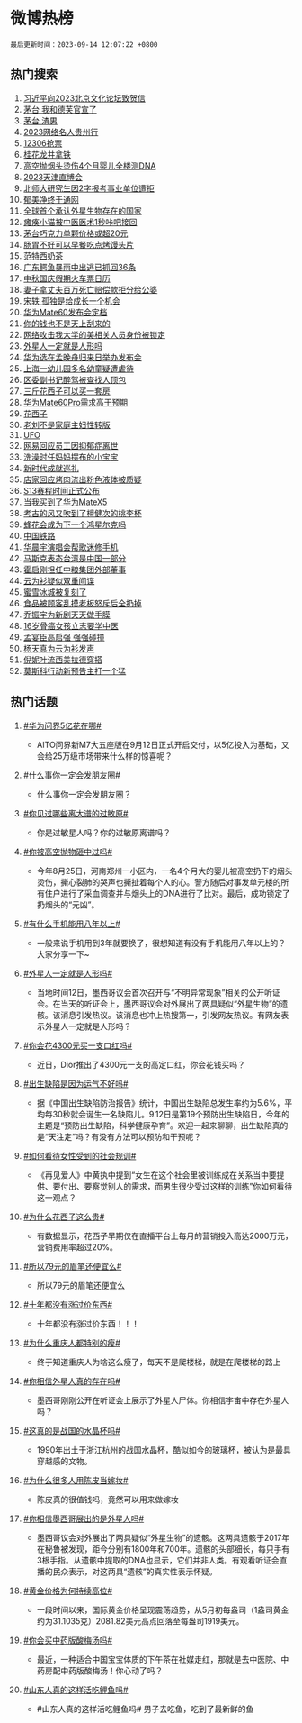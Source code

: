 # 微博热榜

`最后更新时间：2023-09-14 12:07:22 +0800`

## 热门搜索

1. [习近平向2023北京文化论坛致贺信](https://m.weibo.cn/search?containerid=100103type%3D1%26t%3D10%26q%3D%23%E4%B9%A0%E8%BF%91%E5%B9%B3%E5%90%912023%E5%8C%97%E4%BA%AC%E6%96%87%E5%8C%96%E8%AE%BA%E5%9D%9B%E8%87%B4%E8%B4%BA%E4%BF%A1%23&stream_entry_id=51&isnewpage=1&extparam=seat%3D1%26pos%3D0%26filter_type%3Drealtimehot%26dgr%3D0%26c_type%3D51%26stream_entry_id%3D51%26cate%3D10103%26display_time%3D1694664440%26pre_seqid%3D169466444090003265937)
1. [茅台 我和德芙官宣了](https://m.weibo.cn/search?containerid=100103type%3D1%26t%3D10%26q%3D%E8%8C%85%E5%8F%B0+%E6%88%91%E5%92%8C%E5%BE%B7%E8%8A%99%E5%AE%98%E5%AE%A3%E4%BA%86&stream_entry_id=31&isnewpage=1&extparam=seat%3D1%26flag%3D4%26filter_type%3Drealtimehot%26lcate%3D5001%26realpos%3D1%26stream_entry_id%3D31%26q%3D%25E8%258C%2585%25E5%258F%25B0%2520%25E6%2588%2591%25E5%2592%258C%25E5%25BE%25B7%25E8%258A%2599%25E5%25AE%2598%25E5%25AE%25A3%25E4%25BA%2586%26dgr%3D0%26c_type%3D31%26pos%3D0%26band_rank%3D1%26cate%3D5001%26display_time%3D1694664440%26pre_seqid%3D169466444090003265937)
1. [茅台 渣男](https://m.weibo.cn/search?containerid=100103type%3D1%26t%3D10%26q%3D%E8%8C%85%E5%8F%B0+%E6%B8%A3%E7%94%B7&stream_entry_id=31&isnewpage=1&extparam=seat%3D1%26flag%3D1%26filter_type%3Drealtimehot%26lcate%3D5001%26realpos%3D2%26stream_entry_id%3D31%26q%3D%25E8%258C%2585%25E5%258F%25B0%2520%25E6%25B8%25A3%25E7%2594%25B7%26dgr%3D0%26c_type%3D31%26pos%3D1%26band_rank%3D2%26cate%3D5001%26display_time%3D1694664440%26pre_seqid%3D169466444090003265937)
1. [2023网络名人贵州行](https://m.weibo.cn/search?containerid=100103type%3D1%26t%3D10%26q%3D%232023%E7%BD%91%E7%BB%9C%E5%90%8D%E4%BA%BA%E8%B4%B5%E5%B7%9E%E8%A1%8C%23&stream_entry_id=31&isnewpage=1&extparam=seat%3D1%26flag%3D1%26filter_type%3Drealtimehot%26lcate%3D5001%26realpos%3D3%26stream_entry_id%3D31%26q%3D%25232023%25E7%25BD%2591%25E7%25BB%259C%25E5%2590%258D%25E4%25BA%25BA%25E8%25B4%25B5%25E5%25B7%259E%25E8%25A1%258C%2523%26dgr%3D0%26c_type%3D31%26pos%3D2%26band_rank%3D3%26cate%3D5001%26display_time%3D1694664440%26pre_seqid%3D169466444090003265937)
1. [12306抢票](https://m.weibo.cn/search?containerid=100103type%3D1%26t%3D10%26q%3D%2312306%E6%8A%A2%E7%A5%A8%23&stream_entry_id=31&isnewpage=1&extparam=seat%3D1%26flag%3D2%26filter_type%3Drealtimehot%26lcate%3D5001%26realpos%3D4%26stream_entry_id%3D31%26q%3D%252312306%25E6%258A%25A2%25E7%25A5%25A8%2523%26dgr%3D0%26c_type%3D31%26pos%3D3%26band_rank%3D4%26cate%3D5001%26display_time%3D1694664440%26pre_seqid%3D169466444090003265937)
1. [桂花龙井拿铁](https://m.weibo.cn/search?containerid=100103type%3D1%26t%3D10%26q%3D%E6%A1%82%E8%8A%B1%E9%BE%99%E4%BA%95%E6%8B%BF%E9%93%81&stream_entry_id=31&isnewpage=1&extparam=seat%3D1%26flag%3D1%26filter_type%3Drealtimehot%26lcate%3D5001%26realpos%3D5%26stream_entry_id%3D31%26q%3D%25E6%25A1%2582%25E8%258A%25B1%25E9%25BE%2599%25E4%25BA%2595%25E6%258B%25BF%25E9%2593%2581%26dgr%3D0%26c_type%3D31%26pos%3D4%26band_rank%3D5%26cate%3D5001%26display_time%3D1694664440%26pre_seqid%3D169466444090003265937)
1. [高空抛烟头烫伤4个月婴儿全楼测DNA](https://m.weibo.cn/search?containerid=100103type%3D1%26t%3D10%26q%3D%23%E9%AB%98%E7%A9%BA%E6%8A%9B%E7%83%9F%E5%A4%B4%E7%83%AB%E4%BC%A44%E4%B8%AA%E6%9C%88%E5%A9%B4%E5%84%BF%E5%85%A8%E6%A5%BC%E6%B5%8BDNA%23&stream_entry_id=31&isnewpage=1&extparam=seat%3D1%26flag%3D2%26filter_type%3Drealtimehot%26lcate%3D5001%26realpos%3D6%26stream_entry_id%3D31%26q%3D%2523%25E9%25AB%2598%25E7%25A9%25BA%25E6%258A%259B%25E7%2583%259F%25E5%25A4%25B4%25E7%2583%25AB%25E4%25BC%25A44%25E4%25B8%25AA%25E6%259C%2588%25E5%25A9%25B4%25E5%2584%25BF%25E5%2585%25A8%25E6%25A5%25BC%25E6%25B5%258BDNA%2523%26dgr%3D0%26c_type%3D31%26pos%3D5%26band_rank%3D6%26cate%3D5001%26display_time%3D1694664440%26pre_seqid%3D169466444090003265937)
1. [2023天津直博会](https://m.weibo.cn/search?containerid=100103type%3D1%26t%3D10%26q%3D%232023%E5%A4%A9%E6%B4%A5%E7%9B%B4%E5%8D%9A%E4%BC%9A%23&stream_entry_id=31&isnewpage=1&extparam=seat%3D1%26pos%3D6%26filter_type%3Drealtimehot%26is_ad_pos%3D1%26lcate%3D5001%26stream_entry_id%3D31%26q%3D%25232023%25E5%25A4%25A9%25E6%25B4%25A5%25E7%259B%25B4%25E5%258D%259A%25E4%25BC%259A%2523%26dgr%3D0%26c_type%3D31%26adid%3D203341%26band_rank%3D7%26cate%3D5001%26display_time%3D1694664440%26pre_seqid%3D169466444090003265937)
1. [北师大研究生因2字报考事业单位遭拒](https://m.weibo.cn/search?containerid=100103type%3D1%26t%3D10%26q%3D%23%E5%8C%97%E5%B8%88%E5%A4%A7%E7%A0%94%E7%A9%B6%E7%94%9F%E5%9B%A02%E5%AD%97%E6%8A%A5%E8%80%83%E4%BA%8B%E4%B8%9A%E5%8D%95%E4%BD%8D%E9%81%AD%E6%8B%92%23&stream_entry_id=31&isnewpage=1&extparam=seat%3D1%26flag%3D2%26filter_type%3Drealtimehot%26lcate%3D5001%26realpos%3D7%26stream_entry_id%3D31%26q%3D%2523%25E5%258C%2597%25E5%25B8%2588%25E5%25A4%25A7%25E7%25A0%2594%25E7%25A9%25B6%25E7%2594%259F%25E5%259B%25A02%25E5%25AD%2597%25E6%258A%25A5%25E8%2580%2583%25E4%25BA%258B%25E4%25B8%259A%25E5%258D%2595%25E4%25BD%258D%25E9%2581%25AD%25E6%258B%2592%2523%26dgr%3D0%26c_type%3D31%26pos%3D7%26band_rank%3D7%26cate%3D5001%26display_time%3D1694664440%26pre_seqid%3D169466444090003265937)
1. [郁美净终于通网](https://m.weibo.cn/search?containerid=100103type%3D1%26t%3D10%26q%3D%E9%83%81%E7%BE%8E%E5%87%80%E7%BB%88%E4%BA%8E%E9%80%9A%E7%BD%91&stream_entry_id=31&isnewpage=1&extparam=seat%3D1%26flag%3D2%26filter_type%3Drealtimehot%26lcate%3D5001%26realpos%3D8%26stream_entry_id%3D31%26q%3D%25E9%2583%2581%25E7%25BE%258E%25E5%2587%2580%25E7%25BB%2588%25E4%25BA%258E%25E9%2580%259A%25E7%25BD%2591%26dgr%3D0%26c_type%3D31%26pos%3D8%26band_rank%3D8%26cate%3D5001%26display_time%3D1694664440%26pre_seqid%3D169466444090003265937)
1. [全球首个承认外星生物存在的国家](https://m.weibo.cn/search?containerid=100103type%3D1%26t%3D10%26q%3D%23%E5%85%A8%E7%90%83%E9%A6%96%E4%B8%AA%E6%89%BF%E8%AE%A4%E5%A4%96%E6%98%9F%E7%94%9F%E7%89%A9%E5%AD%98%E5%9C%A8%E7%9A%84%E5%9B%BD%E5%AE%B6%23&stream_entry_id=31&isnewpage=1&extparam=seat%3D1%26flag%3D16%26filter_type%3Drealtimehot%26lcate%3D5001%26realpos%3D9%26stream_entry_id%3D31%26q%3D%2523%25E5%2585%25A8%25E7%2590%2583%25E9%25A6%2596%25E4%25B8%25AA%25E6%2589%25BF%25E8%25AE%25A4%25E5%25A4%2596%25E6%2598%259F%25E7%2594%259F%25E7%2589%25A9%25E5%25AD%2598%25E5%259C%25A8%25E7%259A%2584%25E5%259B%25BD%25E5%25AE%25B6%2523%26dgr%3D0%26c_type%3D31%26pos%3D9%26band_rank%3D9%26cate%3D5001%26display_time%3D1694664440%26pre_seqid%3D169466444090003265937)
1. [瘫痪小猫被中医医术1秒咔吧接回](https://m.weibo.cn/search?containerid=100103type%3D1%26t%3D10%26q%3D%23%E7%98%AB%E7%97%AA%E5%B0%8F%E7%8C%AB%E8%A2%AB%E4%B8%AD%E5%8C%BB%E5%8C%BB%E6%9C%AF1%E7%A7%92%E5%92%94%E5%90%A7%E6%8E%A5%E5%9B%9E%23&stream_entry_id=31&isnewpage=1&extparam=seat%3D1%26flag%3D32768%26filter_type%3Drealtimehot%26lcate%3D5001%26realpos%3D10%26stream_entry_id%3D31%26q%3D%2523%25E7%2598%25AB%25E7%2597%25AA%25E5%25B0%258F%25E7%258C%25AB%25E8%25A2%25AB%25E4%25B8%25AD%25E5%258C%25BB%25E5%258C%25BB%25E6%259C%25AF1%25E7%25A7%2592%25E5%2592%2594%25E5%2590%25A7%25E6%258E%25A5%25E5%259B%259E%2523%26dgr%3D0%26c_type%3D31%26pos%3D10%26band_rank%3D10%26cate%3D5001%26display_time%3D1694664440%26pre_seqid%3D169466444090003265937)
1. [茅台巧克力单颗价格或超20元](https://m.weibo.cn/search?containerid=100103type%3D1%26t%3D10%26q%3D%23%E8%8C%85%E5%8F%B0%E5%B7%A7%E5%85%8B%E5%8A%9B%E5%8D%95%E9%A2%97%E4%BB%B7%E6%A0%BC%E6%88%96%E8%B6%8520%E5%85%83%23&stream_entry_id=31&isnewpage=1&extparam=seat%3D1%26flag%3D1%26filter_type%3Drealtimehot%26lcate%3D5001%26realpos%3D11%26stream_entry_id%3D31%26q%3D%2523%25E8%258C%2585%25E5%258F%25B0%25E5%25B7%25A7%25E5%2585%258B%25E5%258A%259B%25E5%258D%2595%25E9%25A2%2597%25E4%25BB%25B7%25E6%25A0%25BC%25E6%2588%2596%25E8%25B6%258520%25E5%2585%2583%2523%26dgr%3D0%26c_type%3D31%26pos%3D11%26band_rank%3D11%26cate%3D5001%26display_time%3D1694664440%26pre_seqid%3D169466444090003265937)
1. [肠胃不好可以早餐吃点烤馒头片](https://m.weibo.cn/search?containerid=100103type%3D1%26t%3D10%26q%3D%E8%82%A0%E8%83%83%E4%B8%8D%E5%A5%BD%E5%8F%AF%E4%BB%A5%E6%97%A9%E9%A4%90%E5%90%83%E7%82%B9%E7%83%A4%E9%A6%92%E5%A4%B4%E7%89%87&stream_entry_id=31&isnewpage=1&extparam=seat%3D1%26flag%3D1%26filter_type%3Drealtimehot%26lcate%3D5001%26realpos%3D12%26stream_entry_id%3D31%26q%3D%25E8%2582%25A0%25E8%2583%2583%25E4%25B8%258D%25E5%25A5%25BD%25E5%258F%25AF%25E4%25BB%25A5%25E6%2597%25A9%25E9%25A4%2590%25E5%2590%2583%25E7%2582%25B9%25E7%2583%25A4%25E9%25A6%2592%25E5%25A4%25B4%25E7%2589%2587%26dgr%3D0%26c_type%3D31%26pos%3D12%26band_rank%3D12%26cate%3D5001%26display_time%3D1694664440%26pre_seqid%3D169466444090003265937)
1. [范特西奶茶](https://m.weibo.cn/search?containerid=100103type%3D1%26t%3D10%26q%3D%E8%8C%83%E7%89%B9%E8%A5%BF%E5%A5%B6%E8%8C%B6&stream_entry_id=31&isnewpage=1&extparam=seat%3D1%26flag%3D1%26filter_type%3Drealtimehot%26lcate%3D5001%26realpos%3D13%26stream_entry_id%3D31%26q%3D%25E8%258C%2583%25E7%2589%25B9%25E8%25A5%25BF%25E5%25A5%25B6%25E8%258C%25B6%26dgr%3D0%26c_type%3D31%26pos%3D13%26band_rank%3D13%26cate%3D5001%26display_time%3D1694664440%26pre_seqid%3D169466444090003265937)
1. [广东鳄鱼暴雨中出逃已抓回36条](https://m.weibo.cn/search?containerid=100103type%3D1%26t%3D10%26q%3D%23%E5%B9%BF%E4%B8%9C%E9%B3%84%E9%B1%BC%E6%9A%B4%E9%9B%A8%E4%B8%AD%E5%87%BA%E9%80%83%E5%B7%B2%E6%8A%93%E5%9B%9E36%E6%9D%A1%23&stream_entry_id=31&isnewpage=1&extparam=seat%3D1%26flag%3D0%26filter_type%3Drealtimehot%26lcate%3D5001%26realpos%3D14%26stream_entry_id%3D31%26q%3D%2523%25E5%25B9%25BF%25E4%25B8%259C%25E9%25B3%2584%25E9%25B1%25BC%25E6%259A%25B4%25E9%259B%25A8%25E4%25B8%25AD%25E5%2587%25BA%25E9%2580%2583%25E5%25B7%25B2%25E6%258A%2593%25E5%259B%259E36%25E6%259D%25A1%2523%26dgr%3D0%26c_type%3D31%26pos%3D14%26band_rank%3D14%26cate%3D5001%26display_time%3D1694664440%26pre_seqid%3D169466444090003265937)
1. [中秋国庆假期火车票日历](https://m.weibo.cn/search?containerid=100103type%3D1%26t%3D10%26q%3D%23%E4%B8%AD%E7%A7%8B%E5%9B%BD%E5%BA%86%E5%81%87%E6%9C%9F%E7%81%AB%E8%BD%A6%E7%A5%A8%E6%97%A5%E5%8E%86%23&stream_entry_id=31&isnewpage=1&extparam=seat%3D1%26flag%3D0%26filter_type%3Drealtimehot%26lcate%3D5001%26realpos%3D15%26stream_entry_id%3D31%26q%3D%2523%25E4%25B8%25AD%25E7%25A7%258B%25E5%259B%25BD%25E5%25BA%2586%25E5%2581%2587%25E6%259C%259F%25E7%2581%25AB%25E8%25BD%25A6%25E7%25A5%25A8%25E6%2597%25A5%25E5%258E%2586%2523%26dgr%3D0%26c_type%3D31%26pos%3D15%26band_rank%3D15%26cate%3D5001%26display_time%3D1694664440%26pre_seqid%3D169466444090003265937)
1. [妻子拿丈夫百万死亡赔偿款拒分给公婆](https://m.weibo.cn/search?containerid=100103type%3D1%26t%3D10%26q%3D%23%E5%A6%BB%E5%AD%90%E6%8B%BF%E4%B8%88%E5%A4%AB%E7%99%BE%E4%B8%87%E6%AD%BB%E4%BA%A1%E8%B5%94%E5%81%BF%E6%AC%BE%E6%8B%92%E5%88%86%E7%BB%99%E5%85%AC%E5%A9%86%23&stream_entry_id=31&isnewpage=1&extparam=seat%3D1%26flag%3D1%26filter_type%3Drealtimehot%26lcate%3D5001%26realpos%3D16%26stream_entry_id%3D31%26q%3D%2523%25E5%25A6%25BB%25E5%25AD%2590%25E6%258B%25BF%25E4%25B8%2588%25E5%25A4%25AB%25E7%2599%25BE%25E4%25B8%2587%25E6%25AD%25BB%25E4%25BA%25A1%25E8%25B5%2594%25E5%2581%25BF%25E6%25AC%25BE%25E6%258B%2592%25E5%2588%2586%25E7%25BB%2599%25E5%2585%25AC%25E5%25A9%2586%2523%26dgr%3D0%26c_type%3D31%26pos%3D16%26band_rank%3D16%26cate%3D5001%26display_time%3D1694664440%26pre_seqid%3D169466444090003265937)
1. [宋轶 孤独是给成长一个机会](https://m.weibo.cn/search?containerid=100103type%3D1%26t%3D10%26q%3D%E5%AE%8B%E8%BD%B6+%E5%AD%A4%E7%8B%AC%E6%98%AF%E7%BB%99%E6%88%90%E9%95%BF%E4%B8%80%E4%B8%AA%E6%9C%BA%E4%BC%9A&stream_entry_id=31&isnewpage=1&extparam=seat%3D1%26flag%3D1%26filter_type%3Drealtimehot%26lcate%3D5001%26realpos%3D17%26stream_entry_id%3D31%26q%3D%25E5%25AE%258B%25E8%25BD%25B6%2520%25E5%25AD%25A4%25E7%258B%25AC%25E6%2598%25AF%25E7%25BB%2599%25E6%2588%2590%25E9%2595%25BF%25E4%25B8%2580%25E4%25B8%25AA%25E6%259C%25BA%25E4%25BC%259A%26dgr%3D0%26c_type%3D31%26pos%3D17%26band_rank%3D17%26cate%3D5001%26display_time%3D1694664440%26pre_seqid%3D169466444090003265937)
1. [华为Mate60发布会定档](https://m.weibo.cn/search?containerid=100103type%3D1%26t%3D10%26q%3D%23%E5%8D%8E%E4%B8%BAMate60%E5%8F%91%E5%B8%83%E4%BC%9A%E5%AE%9A%E6%A1%A3%23&stream_entry_id=31&isnewpage=1&extparam=seat%3D1%26flag%3D0%26filter_type%3Drealtimehot%26lcate%3D5001%26realpos%3D18%26stream_entry_id%3D31%26q%3D%2523%25E5%258D%258E%25E4%25B8%25BAMate60%25E5%258F%2591%25E5%25B8%2583%25E4%25BC%259A%25E5%25AE%259A%25E6%25A1%25A3%2523%26dgr%3D0%26c_type%3D31%26pos%3D18%26band_rank%3D18%26cate%3D5001%26display_time%3D1694664440%26pre_seqid%3D169466444090003265937)
1. [你的钱也不是天上刮来的](https://m.weibo.cn/search?containerid=100103type%3D1%26t%3D10%26q%3D%23%E4%BD%A0%E7%9A%84%E9%92%B1%E4%B9%9F%E4%B8%8D%E6%98%AF%E5%A4%A9%E4%B8%8A%E5%88%AE%E6%9D%A5%E7%9A%84%23&stream_entry_id=31&isnewpage=1&extparam=seat%3D1%26flag%3D0%26filter_type%3Drealtimehot%26lcate%3D5001%26realpos%3D19%26stream_entry_id%3D31%26q%3D%2523%25E4%25BD%25A0%25E7%259A%2584%25E9%2592%25B1%25E4%25B9%259F%25E4%25B8%258D%25E6%2598%25AF%25E5%25A4%25A9%25E4%25B8%258A%25E5%2588%25AE%25E6%259D%25A5%25E7%259A%2584%2523%26dgr%3D0%26c_type%3D31%26pos%3D19%26band_rank%3D19%26cate%3D5001%26display_time%3D1694664440%26pre_seqid%3D169466444090003265937)
1. [网络攻击我大学的美相关人员身份被锁定](https://m.weibo.cn/search?containerid=100103type%3D1%26t%3D10%26q%3D%23%E7%BD%91%E7%BB%9C%E6%94%BB%E5%87%BB%E6%88%91%E5%A4%A7%E5%AD%A6%E7%9A%84%E7%BE%8E%E7%9B%B8%E5%85%B3%E4%BA%BA%E5%91%98%E8%BA%AB%E4%BB%BD%E8%A2%AB%E9%94%81%E5%AE%9A%23&stream_entry_id=31&isnewpage=1&extparam=seat%3D1%26flag%3D0%26filter_type%3Drealtimehot%26lcate%3D5001%26realpos%3D20%26stream_entry_id%3D31%26q%3D%2523%25E7%25BD%2591%25E7%25BB%259C%25E6%2594%25BB%25E5%2587%25BB%25E6%2588%2591%25E5%25A4%25A7%25E5%25AD%25A6%25E7%259A%2584%25E7%25BE%258E%25E7%259B%25B8%25E5%2585%25B3%25E4%25BA%25BA%25E5%2591%2598%25E8%25BA%25AB%25E4%25BB%25BD%25E8%25A2%25AB%25E9%2594%2581%25E5%25AE%259A%2523%26dgr%3D0%26c_type%3D31%26pos%3D20%26band_rank%3D20%26cate%3D5001%26display_time%3D1694664440%26pre_seqid%3D169466444090003265937)
1. [外星人一定就是人形吗](https://m.weibo.cn/search?containerid=100103type%3D1%26t%3D10%26q%3D%23%E5%A4%96%E6%98%9F%E4%BA%BA%E4%B8%80%E5%AE%9A%E5%B0%B1%E6%98%AF%E4%BA%BA%E5%BD%A2%E5%90%97%23&stream_entry_id=31&isnewpage=1&extparam=seat%3D1%26flag%3D1%26filter_type%3Drealtimehot%26lcate%3D5001%26realpos%3D21%26stream_entry_id%3D31%26q%3D%2523%25E5%25A4%2596%25E6%2598%259F%25E4%25BA%25BA%25E4%25B8%2580%25E5%25AE%259A%25E5%25B0%25B1%25E6%2598%25AF%25E4%25BA%25BA%25E5%25BD%25A2%25E5%2590%2597%2523%26dgr%3D0%26c_type%3D31%26pos%3D21%26band_rank%3D21%26cate%3D5001%26display_time%3D1694664440%26pre_seqid%3D169466444090003265937)
1. [华为选在孟晚舟归来日举办发布会](https://m.weibo.cn/search?containerid=100103type%3D1%26t%3D10%26q%3D%23%E5%8D%8E%E4%B8%BA%E9%80%89%E5%9C%A8%E5%AD%9F%E6%99%9A%E8%88%9F%E5%BD%92%E6%9D%A5%E6%97%A5%E4%B8%BE%E5%8A%9E%E5%8F%91%E5%B8%83%E4%BC%9A%23&stream_entry_id=31&isnewpage=1&extparam=seat%3D1%26flag%3D1%26filter_type%3Drealtimehot%26lcate%3D5001%26realpos%3D22%26stream_entry_id%3D31%26q%3D%2523%25E5%258D%258E%25E4%25B8%25BA%25E9%2580%2589%25E5%259C%25A8%25E5%25AD%259F%25E6%2599%259A%25E8%2588%259F%25E5%25BD%2592%25E6%259D%25A5%25E6%2597%25A5%25E4%25B8%25BE%25E5%258A%259E%25E5%258F%2591%25E5%25B8%2583%25E4%25BC%259A%2523%26dgr%3D0%26c_type%3D31%26pos%3D22%26band_rank%3D22%26cate%3D5001%26display_time%3D1694664440%26pre_seqid%3D169466444090003265937)
1. [上海一幼儿园多名幼童疑遭虐待](https://m.weibo.cn/search?containerid=100103type%3D1%26t%3D10%26q%3D%23%E4%B8%8A%E6%B5%B7%E4%B8%80%E5%B9%BC%E5%84%BF%E5%9B%AD%E5%A4%9A%E5%90%8D%E5%B9%BC%E7%AB%A5%E7%96%91%E9%81%AD%E8%99%90%E5%BE%85%23&stream_entry_id=31&isnewpage=1&extparam=seat%3D1%26flag%3D0%26filter_type%3Drealtimehot%26lcate%3D5001%26realpos%3D23%26stream_entry_id%3D31%26q%3D%2523%25E4%25B8%258A%25E6%25B5%25B7%25E4%25B8%2580%25E5%25B9%25BC%25E5%2584%25BF%25E5%259B%25AD%25E5%25A4%259A%25E5%2590%258D%25E5%25B9%25BC%25E7%25AB%25A5%25E7%2596%2591%25E9%2581%25AD%25E8%2599%2590%25E5%25BE%2585%2523%26dgr%3D0%26c_type%3D31%26pos%3D23%26band_rank%3D23%26cate%3D5001%26display_time%3D1694664440%26pre_seqid%3D169466444090003265937)
1. [区委副书记醉驾被查找人顶包](https://m.weibo.cn/search?containerid=100103type%3D1%26t%3D10%26q%3D%23%E5%8C%BA%E5%A7%94%E5%89%AF%E4%B9%A6%E8%AE%B0%E9%86%89%E9%A9%BE%E8%A2%AB%E6%9F%A5%E6%89%BE%E4%BA%BA%E9%A1%B6%E5%8C%85%23&stream_entry_id=31&isnewpage=1&extparam=seat%3D1%26flag%3D1%26filter_type%3Drealtimehot%26lcate%3D5001%26realpos%3D24%26stream_entry_id%3D31%26q%3D%2523%25E5%258C%25BA%25E5%25A7%2594%25E5%2589%25AF%25E4%25B9%25A6%25E8%25AE%25B0%25E9%2586%2589%25E9%25A9%25BE%25E8%25A2%25AB%25E6%259F%25A5%25E6%2589%25BE%25E4%25BA%25BA%25E9%25A1%25B6%25E5%258C%2585%2523%26dgr%3D0%26c_type%3D31%26pos%3D24%26band_rank%3D24%26cate%3D5001%26display_time%3D1694664440%26pre_seqid%3D169466444090003265937)
1. [三斤花西子可以买一套房](https://m.weibo.cn/search?containerid=100103type%3D1%26t%3D10%26q%3D%E4%B8%89%E6%96%A4%E8%8A%B1%E8%A5%BF%E5%AD%90%E5%8F%AF%E4%BB%A5%E4%B9%B0%E4%B8%80%E5%A5%97%E6%88%BF&stream_entry_id=31&isnewpage=1&extparam=seat%3D1%26flag%3D0%26filter_type%3Drealtimehot%26lcate%3D5001%26realpos%3D25%26stream_entry_id%3D31%26q%3D%25E4%25B8%2589%25E6%2596%25A4%25E8%258A%25B1%25E8%25A5%25BF%25E5%25AD%2590%25E5%258F%25AF%25E4%25BB%25A5%25E4%25B9%25B0%25E4%25B8%2580%25E5%25A5%2597%25E6%2588%25BF%26dgr%3D0%26c_type%3D31%26pos%3D25%26band_rank%3D25%26cate%3D5001%26display_time%3D1694664440%26pre_seqid%3D169466444090003265937)
1. [华为Mate60Pro需求高于预期](https://m.weibo.cn/search?containerid=100103type%3D1%26t%3D10%26q%3D%23%E5%8D%8E%E4%B8%BAMate60Pro%E9%9C%80%E6%B1%82%E9%AB%98%E4%BA%8E%E9%A2%84%E6%9C%9F%23&stream_entry_id=31&isnewpage=1&extparam=seat%3D1%26flag%3D1%26filter_type%3Drealtimehot%26lcate%3D5001%26realpos%3D26%26stream_entry_id%3D31%26q%3D%2523%25E5%258D%258E%25E4%25B8%25BAMate60Pro%25E9%259C%2580%25E6%25B1%2582%25E9%25AB%2598%25E4%25BA%258E%25E9%25A2%2584%25E6%259C%259F%2523%26dgr%3D0%26c_type%3D31%26pos%3D26%26band_rank%3D26%26cate%3D5001%26display_time%3D1694664440%26pre_seqid%3D169466444090003265937)
1. [花西子](https://m.weibo.cn/search?containerid=100103type%3D1%26t%3D10%26q%3D%E8%8A%B1%E8%A5%BF%E5%AD%90&stream_entry_id=31&isnewpage=1&extparam=seat%3D1%26flag%3D0%26filter_type%3Drealtimehot%26lcate%3D5001%26realpos%3D27%26stream_entry_id%3D31%26q%3D%25E8%258A%25B1%25E8%25A5%25BF%25E5%25AD%2590%26dgr%3D0%26c_type%3D31%26pos%3D27%26band_rank%3D27%26cate%3D5001%26display_time%3D1694664440%26pre_seqid%3D169466444090003265937)
1. [老刘不是家庭主妇性转版](https://m.weibo.cn/search?containerid=100103type%3D1%26t%3D10%26q%3D%E8%80%81%E5%88%98%E4%B8%8D%E6%98%AF%E5%AE%B6%E5%BA%AD%E4%B8%BB%E5%A6%87%E6%80%A7%E8%BD%AC%E7%89%88&stream_entry_id=31&isnewpage=1&extparam=seat%3D1%26flag%3D1%26filter_type%3Drealtimehot%26lcate%3D5001%26realpos%3D28%26stream_entry_id%3D31%26q%3D%25E8%2580%2581%25E5%2588%2598%25E4%25B8%258D%25E6%2598%25AF%25E5%25AE%25B6%25E5%25BA%25AD%25E4%25B8%25BB%25E5%25A6%2587%25E6%2580%25A7%25E8%25BD%25AC%25E7%2589%2588%26dgr%3D0%26c_type%3D31%26pos%3D28%26band_rank%3D28%26cate%3D5001%26display_time%3D1694664440%26pre_seqid%3D169466444090003265937)
1. [UFO](https://m.weibo.cn/search?containerid=100103type%3D1%26t%3D10%26q%3DUFO&stream_entry_id=31&isnewpage=1&extparam=seat%3D1%26flag%3D0%26filter_type%3Drealtimehot%26lcate%3D5001%26realpos%3D29%26stream_entry_id%3D31%26q%3DUFO%26dgr%3D0%26c_type%3D31%26pos%3D29%26band_rank%3D29%26cate%3D5001%26display_time%3D1694664440%26pre_seqid%3D169466444090003265937)
1. [网易回应员工因抑郁症离世](https://m.weibo.cn/search?containerid=100103type%3D1%26t%3D10%26q%3D%23%E7%BD%91%E6%98%93%E5%9B%9E%E5%BA%94%E5%91%98%E5%B7%A5%E5%9B%A0%E6%8A%91%E9%83%81%E7%97%87%E7%A6%BB%E4%B8%96%23&stream_entry_id=31&isnewpage=1&extparam=seat%3D1%26flag%3D1%26filter_type%3Drealtimehot%26lcate%3D5001%26realpos%3D30%26stream_entry_id%3D31%26q%3D%2523%25E7%25BD%2591%25E6%2598%2593%25E5%259B%259E%25E5%25BA%2594%25E5%2591%2598%25E5%25B7%25A5%25E5%259B%25A0%25E6%258A%2591%25E9%2583%2581%25E7%2597%2587%25E7%25A6%25BB%25E4%25B8%2596%2523%26dgr%3D0%26c_type%3D31%26pos%3D30%26band_rank%3D30%26cate%3D5001%26display_time%3D1694664440%26pre_seqid%3D169466444090003265937)
1. [洗澡时任妈妈摆布的小宝宝](https://m.weibo.cn/search?containerid=100103type%3D1%26t%3D10%26q%3D%E6%B4%97%E6%BE%A1%E6%97%B6%E4%BB%BB%E5%A6%88%E5%A6%88%E6%91%86%E5%B8%83%E7%9A%84%E5%B0%8F%E5%AE%9D%E5%AE%9D&stream_entry_id=31&isnewpage=1&extparam=seat%3D1%26flag%3D1%26filter_type%3Drealtimehot%26lcate%3D5001%26realpos%3D31%26stream_entry_id%3D31%26q%3D%25E6%25B4%2597%25E6%25BE%25A1%25E6%2597%25B6%25E4%25BB%25BB%25E5%25A6%2588%25E5%25A6%2588%25E6%2591%2586%25E5%25B8%2583%25E7%259A%2584%25E5%25B0%258F%25E5%25AE%259D%25E5%25AE%259D%26dgr%3D0%26c_type%3D31%26pos%3D31%26band_rank%3D31%26cate%3D5001%26display_time%3D1694664440%26pre_seqid%3D169466444090003265937)
1. [新时代成就巡礼](https://m.weibo.cn/search?containerid=100103type%3D1%26t%3D10%26q%3D%23%E6%96%B0%E6%97%B6%E4%BB%A3%E6%88%90%E5%B0%B1%E5%B7%A1%E7%A4%BC%23&stream_entry_id=31&isnewpage=1&extparam=seat%3D1%26flag%3D0%26filter_type%3Drealtimehot%26lcate%3D5001%26realpos%3D32%26stream_entry_id%3D31%26q%3D%2523%25E6%2596%25B0%25E6%2597%25B6%25E4%25BB%25A3%25E6%2588%2590%25E5%25B0%25B1%25E5%25B7%25A1%25E7%25A4%25BC%2523%26dgr%3D0%26c_type%3D31%26pos%3D32%26band_rank%3D32%26cate%3D5001%26display_time%3D1694664440%26pre_seqid%3D169466444090003265937)
1. [店家回应烤肉流出粉色液体被质疑](https://m.weibo.cn/search?containerid=100103type%3D1%26t%3D10%26q%3D%23%E5%BA%97%E5%AE%B6%E5%9B%9E%E5%BA%94%E7%83%A4%E8%82%89%E6%B5%81%E5%87%BA%E7%B2%89%E8%89%B2%E6%B6%B2%E4%BD%93%E8%A2%AB%E8%B4%A8%E7%96%91%23&stream_entry_id=31&isnewpage=1&extparam=seat%3D1%26flag%3D1%26filter_type%3Drealtimehot%26lcate%3D5001%26realpos%3D33%26stream_entry_id%3D31%26q%3D%2523%25E5%25BA%2597%25E5%25AE%25B6%25E5%259B%259E%25E5%25BA%2594%25E7%2583%25A4%25E8%2582%2589%25E6%25B5%2581%25E5%2587%25BA%25E7%25B2%2589%25E8%2589%25B2%25E6%25B6%25B2%25E4%25BD%2593%25E8%25A2%25AB%25E8%25B4%25A8%25E7%2596%2591%2523%26dgr%3D0%26c_type%3D31%26pos%3D33%26band_rank%3D33%26cate%3D5001%26display_time%3D1694664440%26pre_seqid%3D169466444090003265937)
1. [S13赛程时间正式公布](https://m.weibo.cn/search?containerid=100103type%3D1%26t%3D10%26q%3D%23S13%E8%B5%9B%E7%A8%8B%E6%97%B6%E9%97%B4%E6%AD%A3%E5%BC%8F%E5%85%AC%E5%B8%83%23&stream_entry_id=31&isnewpage=1&extparam=seat%3D1%26flag%3D1%26filter_type%3Drealtimehot%26lcate%3D5001%26realpos%3D34%26stream_entry_id%3D31%26q%3D%2523S13%25E8%25B5%259B%25E7%25A8%258B%25E6%2597%25B6%25E9%2597%25B4%25E6%25AD%25A3%25E5%25BC%258F%25E5%2585%25AC%25E5%25B8%2583%2523%26dgr%3D0%26c_type%3D31%26pos%3D34%26band_rank%3D34%26cate%3D5001%26display_time%3D1694664440%26pre_seqid%3D169466444090003265937)
1. [当我买到了华为MateX5](https://m.weibo.cn/search?containerid=100103type%3D1%26t%3D10%26q%3D%23%E5%BD%93%E6%88%91%E4%B9%B0%E5%88%B0%E4%BA%86%E5%8D%8E%E4%B8%BAMateX5%23&stream_entry_id=31&isnewpage=1&extparam=seat%3D1%26flag%3D1%26filter_type%3Drealtimehot%26lcate%3D5001%26realpos%3D35%26stream_entry_id%3D31%26q%3D%2523%25E5%25BD%2593%25E6%2588%2591%25E4%25B9%25B0%25E5%2588%25B0%25E4%25BA%2586%25E5%258D%258E%25E4%25B8%25BAMateX5%2523%26dgr%3D0%26c_type%3D31%26pos%3D35%26band_rank%3D35%26cate%3D5001%26display_time%3D1694664440%26pre_seqid%3D169466444090003265937)
1. [考古的风又吹到了檀健次的桃李杯](https://m.weibo.cn/search?containerid=100103type%3D1%26t%3D10%26q%3D%23%E8%80%83%E5%8F%A4%E7%9A%84%E9%A3%8E%E5%8F%88%E5%90%B9%E5%88%B0%E4%BA%86%E6%AA%80%E5%81%A5%E6%AC%A1%E7%9A%84%E6%A1%83%E6%9D%8E%E6%9D%AF%23&stream_entry_id=31&isnewpage=1&extparam=seat%3D1%26flag%3D1%26filter_type%3Drealtimehot%26lcate%3D5001%26realpos%3D36%26stream_entry_id%3D31%26q%3D%2523%25E8%2580%2583%25E5%258F%25A4%25E7%259A%2584%25E9%25A3%258E%25E5%258F%2588%25E5%2590%25B9%25E5%2588%25B0%25E4%25BA%2586%25E6%25AA%2580%25E5%2581%25A5%25E6%25AC%25A1%25E7%259A%2584%25E6%25A1%2583%25E6%259D%258E%25E6%259D%25AF%2523%26dgr%3D0%26c_type%3D31%26pos%3D36%26band_rank%3D36%26cate%3D5001%26display_time%3D1694664440%26pre_seqid%3D169466444090003265937)
1. [蜂花会成为下一个鸿星尔克吗](https://m.weibo.cn/search?containerid=100103type%3D1%26t%3D10%26q%3D%23%E8%9C%82%E8%8A%B1%E4%BC%9A%E6%88%90%E4%B8%BA%E4%B8%8B%E4%B8%80%E4%B8%AA%E9%B8%BF%E6%98%9F%E5%B0%94%E5%85%8B%E5%90%97%23&stream_entry_id=31&isnewpage=1&extparam=seat%3D1%26flag%3D0%26filter_type%3Drealtimehot%26lcate%3D5001%26realpos%3D37%26stream_entry_id%3D31%26q%3D%2523%25E8%259C%2582%25E8%258A%25B1%25E4%25BC%259A%25E6%2588%2590%25E4%25B8%25BA%25E4%25B8%258B%25E4%25B8%2580%25E4%25B8%25AA%25E9%25B8%25BF%25E6%2598%259F%25E5%25B0%2594%25E5%2585%258B%25E5%2590%2597%2523%26dgr%3D0%26c_type%3D31%26pos%3D37%26band_rank%3D37%26cate%3D5001%26display_time%3D1694664440%26pre_seqid%3D169466444090003265937)
1. [中国铁路](https://m.weibo.cn/search?containerid=100103type%3D1%26t%3D10%26q%3D%E4%B8%AD%E5%9B%BD%E9%93%81%E8%B7%AF&stream_entry_id=31&isnewpage=1&extparam=seat%3D1%26flag%3D1%26filter_type%3Drealtimehot%26lcate%3D5001%26realpos%3D38%26stream_entry_id%3D31%26q%3D%25E4%25B8%25AD%25E5%259B%25BD%25E9%2593%2581%25E8%25B7%25AF%26dgr%3D0%26c_type%3D31%26pos%3D38%26band_rank%3D38%26cate%3D5001%26display_time%3D1694664440%26pre_seqid%3D169466444090003265937)
1. [华晨宇演唱会帮歌迷修手机](https://m.weibo.cn/search?containerid=100103type%3D1%26t%3D10%26q%3D%23%E5%8D%8E%E6%99%A8%E5%AE%87%E6%BC%94%E5%94%B1%E4%BC%9A%E5%B8%AE%E6%AD%8C%E8%BF%B7%E4%BF%AE%E6%89%8B%E6%9C%BA%23&stream_entry_id=31&isnewpage=1&extparam=seat%3D1%26flag%3D1%26filter_type%3Drealtimehot%26lcate%3D5001%26realpos%3D39%26stream_entry_id%3D31%26q%3D%2523%25E5%258D%258E%25E6%2599%25A8%25E5%25AE%2587%25E6%25BC%2594%25E5%2594%25B1%25E4%25BC%259A%25E5%25B8%25AE%25E6%25AD%258C%25E8%25BF%25B7%25E4%25BF%25AE%25E6%2589%258B%25E6%259C%25BA%2523%26dgr%3D0%26c_type%3D31%26pos%3D39%26band_rank%3D39%26cate%3D5001%26display_time%3D1694664440%26pre_seqid%3D169466444090003265937)
1. [马斯克表态台湾是中国一部分](https://m.weibo.cn/search?containerid=100103type%3D1%26t%3D10%26q%3D%23%E9%A9%AC%E6%96%AF%E5%85%8B%E8%A1%A8%E6%80%81%E5%8F%B0%E6%B9%BE%E6%98%AF%E4%B8%AD%E5%9B%BD%E4%B8%80%E9%83%A8%E5%88%86%23&stream_entry_id=31&isnewpage=1&extparam=seat%3D1%26flag%3D1%26filter_type%3Drealtimehot%26lcate%3D5001%26realpos%3D40%26stream_entry_id%3D31%26q%3D%2523%25E9%25A9%25AC%25E6%2596%25AF%25E5%2585%258B%25E8%25A1%25A8%25E6%2580%2581%25E5%258F%25B0%25E6%25B9%25BE%25E6%2598%25AF%25E4%25B8%25AD%25E5%259B%25BD%25E4%25B8%2580%25E9%2583%25A8%25E5%2588%2586%2523%26dgr%3D0%26c_type%3D31%26pos%3D40%26band_rank%3D40%26cate%3D5001%26display_time%3D1694664440%26pre_seqid%3D169466444090003265937)
1. [霍启刚担任中粮集团外部董事](https://m.weibo.cn/search?containerid=100103type%3D1%26t%3D10%26q%3D%23%E9%9C%8D%E5%90%AF%E5%88%9A%E6%8B%85%E4%BB%BB%E4%B8%AD%E7%B2%AE%E9%9B%86%E5%9B%A2%E5%A4%96%E9%83%A8%E8%91%A3%E4%BA%8B%23&stream_entry_id=31&isnewpage=1&extparam=seat%3D1%26flag%3D0%26filter_type%3Drealtimehot%26lcate%3D5001%26realpos%3D41%26stream_entry_id%3D31%26q%3D%2523%25E9%259C%258D%25E5%2590%25AF%25E5%2588%259A%25E6%258B%2585%25E4%25BB%25BB%25E4%25B8%25AD%25E7%25B2%25AE%25E9%259B%2586%25E5%259B%25A2%25E5%25A4%2596%25E9%2583%25A8%25E8%2591%25A3%25E4%25BA%258B%2523%26dgr%3D0%26c_type%3D31%26pos%3D41%26band_rank%3D41%26cate%3D5001%26display_time%3D1694664440%26pre_seqid%3D169466444090003265937)
1. [云为衫疑似双重间谍](https://m.weibo.cn/search?containerid=100103type%3D1%26t%3D10%26q%3D%23%E4%BA%91%E4%B8%BA%E8%A1%AB%E7%96%91%E4%BC%BC%E5%8F%8C%E9%87%8D%E9%97%B4%E8%B0%8D%23&stream_entry_id=31&isnewpage=1&extparam=seat%3D1%26flag%3D1%26filter_type%3Drealtimehot%26lcate%3D5001%26realpos%3D42%26stream_entry_id%3D31%26q%3D%2523%25E4%25BA%2591%25E4%25B8%25BA%25E8%25A1%25AB%25E7%2596%2591%25E4%25BC%25BC%25E5%258F%258C%25E9%2587%258D%25E9%2597%25B4%25E8%25B0%258D%2523%26dgr%3D0%26c_type%3D31%26pos%3D42%26band_rank%3D42%26cate%3D5001%26display_time%3D1694664440%26pre_seqid%3D169466444090003265937)
1. [蜜雪冰城被复刻了](https://m.weibo.cn/search?containerid=100103type%3D1%26t%3D10%26q%3D%23%E8%9C%9C%E9%9B%AA%E5%86%B0%E5%9F%8E%E8%A2%AB%E5%A4%8D%E5%88%BB%E4%BA%86%23&stream_entry_id=31&isnewpage=1&extparam=seat%3D1%26flag%3D0%26filter_type%3Drealtimehot%26lcate%3D5001%26realpos%3D43%26stream_entry_id%3D31%26q%3D%2523%25E8%259C%259C%25E9%259B%25AA%25E5%2586%25B0%25E5%259F%258E%25E8%25A2%25AB%25E5%25A4%258D%25E5%2588%25BB%25E4%25BA%2586%2523%26dgr%3D0%26c_type%3D31%26pos%3D43%26band_rank%3D43%26cate%3D5001%26display_time%3D1694664440%26pre_seqid%3D169466444090003265937)
1. [食品被顾客乱摸老板怒斥后全扔掉](https://m.weibo.cn/search?containerid=100103type%3D1%26t%3D10%26q%3D%23%E9%A3%9F%E5%93%81%E8%A2%AB%E9%A1%BE%E5%AE%A2%E4%B9%B1%E6%91%B8%E8%80%81%E6%9D%BF%E6%80%92%E6%96%A5%E5%90%8E%E5%85%A8%E6%89%94%E6%8E%89%23&stream_entry_id=31&isnewpage=1&extparam=seat%3D1%26flag%3D32768%26filter_type%3Drealtimehot%26lcate%3D5001%26realpos%3D44%26stream_entry_id%3D31%26q%3D%2523%25E9%25A3%259F%25E5%2593%2581%25E8%25A2%25AB%25E9%25A1%25BE%25E5%25AE%25A2%25E4%25B9%25B1%25E6%2591%25B8%25E8%2580%2581%25E6%259D%25BF%25E6%2580%2592%25E6%2596%25A5%25E5%2590%258E%25E5%2585%25A8%25E6%2589%2594%25E6%258E%2589%2523%26dgr%3D0%26c_type%3D31%26pos%3D44%26band_rank%3D44%26cate%3D5001%26display_time%3D1694664440%26pre_seqid%3D169466444090003265937)
1. [乔振宇为新剧天天做手膜](https://m.weibo.cn/search?containerid=100103type%3D1%26t%3D10%26q%3D%23%E4%B9%94%E6%8C%AF%E5%AE%87%E4%B8%BA%E6%96%B0%E5%89%A7%E5%A4%A9%E5%A4%A9%E5%81%9A%E6%89%8B%E8%86%9C%23&stream_entry_id=31&isnewpage=1&extparam=seat%3D1%26flag%3D1%26filter_type%3Drealtimehot%26lcate%3D5001%26realpos%3D45%26stream_entry_id%3D31%26q%3D%2523%25E4%25B9%2594%25E6%258C%25AF%25E5%25AE%2587%25E4%25B8%25BA%25E6%2596%25B0%25E5%2589%25A7%25E5%25A4%25A9%25E5%25A4%25A9%25E5%2581%259A%25E6%2589%258B%25E8%2586%259C%2523%26dgr%3D0%26c_type%3D31%26pos%3D45%26band_rank%3D45%26cate%3D5001%26display_time%3D1694664440%26pre_seqid%3D169466444090003265937)
1. [16岁骨癌女孩立志要学中医](https://m.weibo.cn/search?containerid=100103type%3D1%26t%3D10%26q%3D%2316%E5%B2%81%E9%AA%A8%E7%99%8C%E5%A5%B3%E5%AD%A9%E7%AB%8B%E5%BF%97%E8%A6%81%E5%AD%A6%E4%B8%AD%E5%8C%BB%23&stream_entry_id=31&isnewpage=1&extparam=seat%3D1%26flag%3D32768%26filter_type%3Drealtimehot%26lcate%3D5001%26realpos%3D46%26stream_entry_id%3D31%26q%3D%252316%25E5%25B2%2581%25E9%25AA%25A8%25E7%2599%258C%25E5%25A5%25B3%25E5%25AD%25A9%25E7%25AB%258B%25E5%25BF%2597%25E8%25A6%2581%25E5%25AD%25A6%25E4%25B8%25AD%25E5%258C%25BB%2523%26dgr%3D0%26c_type%3D31%26pos%3D46%26band_rank%3D46%26cate%3D5001%26display_time%3D1694664440%26pre_seqid%3D169466444090003265937)
1. [孟宴臣高启强 强强碰撞](https://m.weibo.cn/search?containerid=100103type%3D1%26t%3D10%26q%3D%E5%AD%9F%E5%AE%B4%E8%87%A3%E9%AB%98%E5%90%AF%E5%BC%BA+%E5%BC%BA%E5%BC%BA%E7%A2%B0%E6%92%9E&stream_entry_id=31&isnewpage=1&extparam=seat%3D1%26flag%3D0%26filter_type%3Drealtimehot%26lcate%3D5001%26realpos%3D47%26stream_entry_id%3D31%26q%3D%25E5%25AD%259F%25E5%25AE%25B4%25E8%2587%25A3%25E9%25AB%2598%25E5%2590%25AF%25E5%25BC%25BA%2520%25E5%25BC%25BA%25E5%25BC%25BA%25E7%25A2%25B0%25E6%2592%259E%26dgr%3D0%26c_type%3D31%26pos%3D47%26band_rank%3D47%26cate%3D5001%26display_time%3D1694664440%26pre_seqid%3D169466444090003265937)
1. [杨天真为云为衫发声](https://m.weibo.cn/search?containerid=100103type%3D1%26t%3D10%26q%3D%23%E6%9D%A8%E5%A4%A9%E7%9C%9F%E4%B8%BA%E4%BA%91%E4%B8%BA%E8%A1%AB%E5%8F%91%E5%A3%B0%23&stream_entry_id=31&isnewpage=1&extparam=seat%3D1%26flag%3D0%26filter_type%3Drealtimehot%26lcate%3D5001%26realpos%3D48%26stream_entry_id%3D31%26q%3D%2523%25E6%259D%25A8%25E5%25A4%25A9%25E7%259C%259F%25E4%25B8%25BA%25E4%25BA%2591%25E4%25B8%25BA%25E8%25A1%25AB%25E5%258F%2591%25E5%25A3%25B0%2523%26dgr%3D0%26c_type%3D31%26pos%3D48%26band_rank%3D48%26cate%3D5001%26display_time%3D1694664440%26pre_seqid%3D169466444090003265937)
1. [倪妮叶流西美拉德穿搭](https://m.weibo.cn/search?containerid=100103type%3D1%26t%3D10%26q%3D%23%E5%80%AA%E5%A6%AE%E5%8F%B6%E6%B5%81%E8%A5%BF%E7%BE%8E%E6%8B%89%E5%BE%B7%E7%A9%BF%E6%90%AD%23&stream_entry_id=31&isnewpage=1&extparam=seat%3D1%26flag%3D1%26filter_type%3Drealtimehot%26lcate%3D5001%26realpos%3D49%26stream_entry_id%3D31%26q%3D%2523%25E5%2580%25AA%25E5%25A6%25AE%25E5%258F%25B6%25E6%25B5%2581%25E8%25A5%25BF%25E7%25BE%258E%25E6%258B%2589%25E5%25BE%25B7%25E7%25A9%25BF%25E6%2590%25AD%2523%26dgr%3D0%26c_type%3D31%26pos%3D49%26band_rank%3D49%26cate%3D5001%26display_time%3D1694664440%26pre_seqid%3D169466444090003265937)
1. [莫斯科行动新预告主打一个猛](https://m.weibo.cn/search?containerid=100103type%3D1%26t%3D10%26q%3D%23%E8%8E%AB%E6%96%AF%E7%A7%91%E8%A1%8C%E5%8A%A8%E6%96%B0%E9%A2%84%E5%91%8A%E4%B8%BB%E6%89%93%E4%B8%80%E4%B8%AA%E7%8C%9B%23&stream_entry_id=31&isnewpage=1&extparam=seat%3D1%26flag%3D1%26filter_type%3Drealtimehot%26lcate%3D5001%26realpos%3D50%26stream_entry_id%3D31%26q%3D%2523%25E8%258E%25AB%25E6%2596%25AF%25E7%25A7%2591%25E8%25A1%258C%25E5%258A%25A8%25E6%2596%25B0%25E9%25A2%2584%25E5%2591%258A%25E4%25B8%25BB%25E6%2589%2593%25E4%25B8%2580%25E4%25B8%25AA%25E7%258C%259B%2523%26dgr%3D0%26c_type%3D31%26pos%3D50%26band_rank%3D50%26cate%3D5001%26display_time%3D1694664440%26pre_seqid%3D169466444090003265937)

## 热门话题

1. [#华为问界5亿花在哪#](https://m.weibo.cn/search?containerid=231522type%3D1%26t%3D10%26q%3D%23%E5%8D%8E%E4%B8%BA%E9%97%AE%E7%95%8C5%E4%BA%BF%E8%8A%B1%E5%9C%A8%E5%93%AA%23&stream_entry_id=128&isnewpage=1&extparam=seat%3D1%26pos%3D1-0-0%26dgr%3D0%26c_type%3D128%26lcate%3D5004%26unitid%3D1694507927935%26cate%3D5004%26display_time%3D1694664441%26pre_seqid%3D1694664441968019711148)
    - AITO问界新M7大五座版在9月12日正式开启交付，以5亿投入为基础，又会给25万级市场带来什么样的惊喜呢？

1. [#什么事你一定会发朋友圈#](https://m.weibo.cn/search?containerid=231522type%3D1%26t%3D10%26q%3D%23%E4%BB%80%E4%B9%88%E4%BA%8B%E4%BD%A0%E4%B8%80%E5%AE%9A%E4%BC%9A%E5%8F%91%E6%9C%8B%E5%8F%8B%E5%9C%88%23&stream_entry_id=128&isnewpage=1&extparam=seat%3D1%26pos%3D1-0-1%26dgr%3D0%26c_type%3D128%26lcate%3D5004%26unitid%3D1694646798868%26cate%3D5004%26display_time%3D1694664441%26pre_seqid%3D1694664441968019711148)
    - 什么事你一定会发朋友圈？

1. [#你见过哪些离大谱的过敏原#](https://m.weibo.cn/search?containerid=231522type%3D1%26t%3D10%26q%3D%23%E4%BD%A0%E8%A7%81%E8%BF%87%E5%93%AA%E4%BA%9B%E7%A6%BB%E5%A4%A7%E8%B0%B1%E7%9A%84%E8%BF%87%E6%95%8F%E5%8E%9F%23&stream_entry_id=128&isnewpage=1&extparam=seat%3D1%26pos%3D1-0-2%26dgr%3D0%26c_type%3D128%26lcate%3D5004%26unitid%3D1694576589323%26cate%3D5004%26display_time%3D1694664441%26pre_seqid%3D1694664441968019711148)
    - 你是过敏星人吗？你的过敏原离谱吗？

1. [#你被高空抛物砸中过吗#](https://m.weibo.cn/search?containerid=231522type%3D1%26t%3D10%26q%3D%23%E4%BD%A0%E8%A2%AB%E9%AB%98%E7%A9%BA%E6%8A%9B%E7%89%A9%E7%A0%B8%E4%B8%AD%E8%BF%87%E5%90%97%23&stream_entry_id=128&isnewpage=1&extparam=seat%3D1%26pos%3D1-0-3%26dgr%3D0%26c_type%3D128%26lcate%3D5004%26unitid%3D1694654887619%26cate%3D5004%26display_time%3D1694664441%26pre_seqid%3D1694664441968019711148)
    - 今年8月25日，河南郑州一小区内，一名4个月大的婴儿被高空扔下的烟头烫伤，撕心裂肺的哭声也撕扯着每个人的心。警方随后对事发单元楼的所有住户进行了采血调查并与烟头上的DNA进行了比对。最后，成功锁定了扔烟头的“元凶”。

1. [#有什么手机能用八年以上#](https://m.weibo.cn/search?containerid=231522type%3D1%26t%3D10%26q%3D%23%E6%9C%89%E4%BB%80%E4%B9%88%E6%89%8B%E6%9C%BA%E8%83%BD%E7%94%A8%E5%85%AB%E5%B9%B4%E4%BB%A5%E4%B8%8A%23&stream_entry_id=128&isnewpage=1&extparam=seat%3D1%26pos%3D1-0-4%26dgr%3D0%26c_type%3D128%26lcate%3D5004%26unitid%3D1694610532800%26cate%3D5004%26display_time%3D1694664441%26pre_seqid%3D1694664441968019711148)
    - 一般来说手机用到3年就要换了，很想知道有没有手机能用八年以上的？大家分享一下~

1. [#外星人一定就是人形吗#](https://m.weibo.cn/search?containerid=231522type%3D1%26t%3D10%26q%3D%23%E5%A4%96%E6%98%9F%E4%BA%BA%E4%B8%80%E5%AE%9A%E5%B0%B1%E6%98%AF%E4%BA%BA%E5%BD%A2%E5%90%97%23&stream_entry_id=128&isnewpage=1&extparam=seat%3D1%26pos%3D1-0-5%26dgr%3D0%26c_type%3D128%26lcate%3D5004%26unitid%3D1694652526180%26cate%3D5004%26display_time%3D1694664441%26pre_seqid%3D1694664441968019711148)
    - 当地时间12日，墨西哥议会首次召开与“不明异常现象”相关的公开听证会。在当天的听证会上，墨西哥议会对外展出了两具疑似“外星生物”的遗骸。该消息引发热议。该消息也冲上热搜第一，引发网友热议。有网友表示外星人一定就是人形吗？

1. [#你会花4300元买一支口红吗#](https://m.weibo.cn/search?containerid=231522type%3D1%26t%3D10%26q%3D%23%E4%BD%A0%E4%BC%9A%E8%8A%B14300%E5%85%83%E4%B9%B0%E4%B8%80%E6%94%AF%E5%8F%A3%E7%BA%A2%E5%90%97%23&stream_entry_id=128&isnewpage=1&extparam=seat%3D1%26pos%3D1-0-6%26dgr%3D0%26c_type%3D128%26lcate%3D5004%26unitid%3D1694598801212%26cate%3D5004%26display_time%3D1694664441%26pre_seqid%3D1694664441968019711148)
    - 近日，Dior推出了4300元一支的高定口红，你会花钱买吗？

1. [#出生缺陷是因为运气不好吗#](https://m.weibo.cn/search?containerid=231522type%3D1%26t%3D10%26q%3D%23%E5%87%BA%E7%94%9F%E7%BC%BA%E9%99%B7%E6%98%AF%E5%9B%A0%E4%B8%BA%E8%BF%90%E6%B0%94%E4%B8%8D%E5%A5%BD%E5%90%97%23&stream_entry_id=128&isnewpage=1&extparam=seat%3D1%26pos%3D1-0-7%26dgr%3D0%26c_type%3D128%26lcate%3D5004%26unitid%3D1694498585597%26cate%3D5004%26display_time%3D1694664441%26pre_seqid%3D1694664441968019711148)
    - 据《中国出生缺陷防治报告》统计，中国出生缺陷总发生率约为5.6%，平均每30秒就会诞生一名缺陷儿。9.12日是第19个预防出生缺陷日，今年的主题是“预防出生缺陷，科学健康孕育”。欢迎一起来聊聊，出生缺陷真的是“天注定”吗？有没有方法可以预防和干预呢？

1. [#如何看待女性受到的社会规训#](https://m.weibo.cn/search?containerid=231522type%3D1%26t%3D10%26q%3D%23%E5%A6%82%E4%BD%95%E7%9C%8B%E5%BE%85%E5%A5%B3%E6%80%A7%E5%8F%97%E5%88%B0%E7%9A%84%E7%A4%BE%E4%BC%9A%E8%A7%84%E8%AE%AD%23&stream_entry_id=128&isnewpage=1&extparam=seat%3D1%26pos%3D1-0-8%26dgr%3D0%26c_type%3D128%26lcate%3D5004%26unitid%3D1694502158945%26cate%3D5004%26display_time%3D1694664441%26pre_seqid%3D1694664441968019711148)
    - 《再见爱人》中黄执中提到“女生在这个社会里被训练成在关系当中要提供、要付出、要察觉别人的需求，而男生很少受过这样的训练”你如何看待这一观点？

1. [#为什么花西子这么贵#](https://m.weibo.cn/search?containerid=231522type%3D1%26t%3D10%26q%3D%23%E4%B8%BA%E4%BB%80%E4%B9%88%E8%8A%B1%E8%A5%BF%E5%AD%90%E8%BF%99%E4%B9%88%E8%B4%B5%23&stream_entry_id=128&isnewpage=1&extparam=seat%3D1%26pos%3D1-0-9%26dgr%3D0%26c_type%3D128%26lcate%3D5004%26unitid%3D1694660283021%26cate%3D5004%26display_time%3D1694664441%26pre_seqid%3D1694664441968019711148)
    - 有数据显示，花西子早期仅在直播平台上每月的营销投入高达2000万元，营销费用率超过20%。

1. [#所以79元的眉笔还便宜么#](https://m.weibo.cn/search?containerid=231522type%3D1%26t%3D10%26q%3D%23%E6%89%80%E4%BB%A579%E5%85%83%E7%9A%84%E7%9C%89%E7%AC%94%E8%BF%98%E4%BE%BF%E5%AE%9C%E4%B9%88%23&stream_entry_id=128&isnewpage=1&extparam=seat%3D1%26pos%3D1-0-10%26dgr%3D0%26c_type%3D128%26lcate%3D5004%26unitid%3D1694613206248%26cate%3D5004%26display_time%3D1694664441%26pre_seqid%3D1694664441968019711148)
    - 所以79元的眉笔还便宜么

1. [#十年都没有涨过价东西#](https://m.weibo.cn/search?containerid=231522type%3D1%26t%3D10%26q%3D%23%E5%8D%81%E5%B9%B4%E9%83%BD%E6%B2%A1%E6%9C%89%E6%B6%A8%E8%BF%87%E4%BB%B7%E4%B8%9C%E8%A5%BF%23&stream_entry_id=128&isnewpage=1&extparam=seat%3D1%26pos%3D1-0-11%26dgr%3D0%26c_type%3D128%26lcate%3D5004%26unitid%3D1694615306861%26cate%3D5004%26display_time%3D1694664441%26pre_seqid%3D1694664441968019711148)
    - 十年都没有涨过价东西！！！

1. [#为什么重庆人都特别的瘦#](https://m.weibo.cn/search?containerid=231522type%3D1%26t%3D10%26q%3D%23%E4%B8%BA%E4%BB%80%E4%B9%88%E9%87%8D%E5%BA%86%E4%BA%BA%E9%83%BD%E7%89%B9%E5%88%AB%E7%9A%84%E7%98%A6%23&stream_entry_id=128&isnewpage=1&extparam=seat%3D1%26pos%3D1-0-12%26dgr%3D0%26c_type%3D128%26lcate%3D5004%26unitid%3D1694651306252%26cate%3D5004%26display_time%3D1694664441%26pre_seqid%3D1694664441968019711148)
    - 终于知道重庆人为啥这么瘦了，每天不是爬楼梯，就是在爬楼梯的路上

1. [#你相信外星人真的存在吗#](https://m.weibo.cn/search?containerid=231522type%3D1%26t%3D10%26q%3D%23%E4%BD%A0%E7%9B%B8%E4%BF%A1%E5%A4%96%E6%98%9F%E4%BA%BA%E7%9C%9F%E7%9A%84%E5%AD%98%E5%9C%A8%E5%90%97%23&stream_entry_id=128&isnewpage=1&extparam=seat%3D1%26pos%3D1-0-13%26dgr%3D0%26c_type%3D128%26lcate%3D5004%26unitid%3D1694615642812%26cate%3D5004%26display_time%3D1694664441%26pre_seqid%3D1694664441968019711148)
    - 墨西哥刚刚公开在听证会上展示了外星人尸体。你相信宇宙中存在外星人吗？

1. [#这真的是战国的水晶杯吗#](https://m.weibo.cn/search?containerid=231522type%3D1%26t%3D10%26q%3D%23%E8%BF%99%E7%9C%9F%E7%9A%84%E6%98%AF%E6%88%98%E5%9B%BD%E7%9A%84%E6%B0%B4%E6%99%B6%E6%9D%AF%E5%90%97%23&stream_entry_id=128&isnewpage=1&extparam=seat%3D1%26pos%3D1-0-14%26dgr%3D0%26c_type%3D128%26lcate%3D5004%26unitid%3D1694619508048%26cate%3D5004%26display_time%3D1694664441%26pre_seqid%3D1694664441968019711148)
    - 1990年出土于浙江杭州的战国水晶杯，酷似如今的玻璃杯，被认为是最具穿越感的文物。

1. [#为什么很多人用陈皮当嫁妆#](https://m.weibo.cn/search?containerid=231522type%3D1%26t%3D10%26q%3D%23%E4%B8%BA%E4%BB%80%E4%B9%88%E5%BE%88%E5%A4%9A%E4%BA%BA%E7%94%A8%E9%99%88%E7%9A%AE%E5%BD%93%E5%AB%81%E5%A6%86%23&stream_entry_id=128&isnewpage=1&extparam=seat%3D1%26pos%3D1-0-15%26dgr%3D0%26c_type%3D128%26lcate%3D5004%26unitid%3D1694650999589%26cate%3D5004%26display_time%3D1694664441%26pre_seqid%3D1694664441968019711148)
    - 陈皮真的很值钱吗，竟然可以用来做嫁妆

1. [#你相信墨西哥展出的是外星人吗#](https://m.weibo.cn/search?containerid=231522type%3D1%26t%3D10%26q%3D%23%E4%BD%A0%E7%9B%B8%E4%BF%A1%E5%A2%A8%E8%A5%BF%E5%93%A5%E5%B1%95%E5%87%BA%E7%9A%84%E6%98%AF%E5%A4%96%E6%98%9F%E4%BA%BA%E5%90%97%23&stream_entry_id=128&isnewpage=1&extparam=seat%3D1%26pos%3D1-0-16%26dgr%3D0%26c_type%3D128%26lcate%3D5004%26unitid%3D1694651587317%26cate%3D5004%26display_time%3D1694664441%26pre_seqid%3D1694664441968019711148)
    - 墨西哥议会对外展出了两具疑似“外星生物”的遗骸。这两具遗骸于2017年在秘鲁被发现，距今分别有1800年和700年。遗骸的头部细长，每只手有3根手指。从遗骸中提取的DNA也显示，它们并非人类。有观看听证会直播的民众表示，对这两具“遗骸”的真实性表示怀疑。

1. [#黄金价格为何持续高位#](https://m.weibo.cn/search?containerid=231522type%3D1%26t%3D10%26q%3D%23%E9%BB%84%E9%87%91%E4%BB%B7%E6%A0%BC%E4%B8%BA%E4%BD%95%E6%8C%81%E7%BB%AD%E9%AB%98%E4%BD%8D%23&stream_entry_id=128&isnewpage=1&extparam=seat%3D1%26pos%3D1-0-17%26dgr%3D0%26c_type%3D128%26lcate%3D5004%26unitid%3D1694587404884%26cate%3D5004%26display_time%3D1694664441%26pre_seqid%3D1694664441968019711148)
    - 一段时间以来，国际黄金价格呈现震荡趋势，从5月初每盎司（1盎司黄金约为31.1035克）2081.82美元高点回落至每盎司1919美元。

1. [#你会买中药版酸梅汤吗#](https://m.weibo.cn/search?containerid=231522type%3D1%26t%3D10%26q%3D%23%E4%BD%A0%E4%BC%9A%E4%B9%B0%E4%B8%AD%E8%8D%AF%E7%89%88%E9%85%B8%E6%A2%85%E6%B1%A4%E5%90%97%23&stream_entry_id=128&isnewpage=1&extparam=seat%3D1%26pos%3D1-0-18%26dgr%3D0%26c_type%3D128%26lcate%3D5004%26unitid%3D1694572706502%26cate%3D5004%26display_time%3D1694664441%26pre_seqid%3D1694664441968019711148)
    - 最近，一种适合中国宝宝体质的下午茶在社媒走红，那就是去中医院、中药房配中药版酸梅汤！你心动了吗？

1. [#山东人真的这样活吃鲤鱼吗#](https://m.weibo.cn/search?containerid=231522type%3D1%26t%3D10%26q%3D%23%E5%B1%B1%E4%B8%9C%E4%BA%BA%E7%9C%9F%E7%9A%84%E8%BF%99%E6%A0%B7%E6%B4%BB%E5%90%83%E9%B2%A4%E9%B1%BC%E5%90%97%23&stream_entry_id=128&isnewpage=1&extparam=seat%3D1%26pos%3D1-0-19%26dgr%3D0%26c_type%3D128%26lcate%3D5004%26unitid%3D1694529185074%26cate%3D5004%26display_time%3D1694664441%26pre_seqid%3D1694664441968019711148)
    - #山东人真的这样活吃鲤鱼吗# 男子去吃鱼，吃到了最新鲜的鱼

